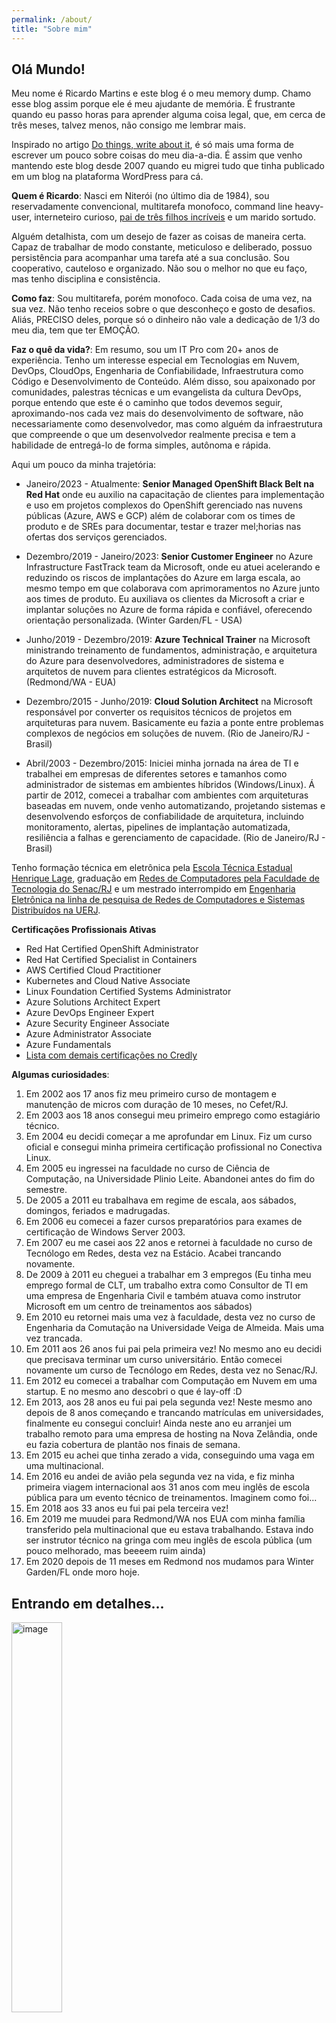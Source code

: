 ```yaml
---
permalink: /about/
title: "Sobre mim"
---
```


## Olá Mundo!

Meu nome é Ricardo Martins e este blog é o meu memory dump. Chamo esse blog assim porque ele é meu ajudante de memória. É frustrante quando eu passo horas para aprender alguma coisa legal, que, em cerca de três meses, talvez menos, não consigo me lembrar mais.

Inspirado no artigo [Do things, write about it](http://mdswanson.com/blog/2013/08/11/write-things-tell-people.html), é só mais uma forma de escrever um pouco sobre coisas do meu dia-a-dia. É assim que venho mantendo este blog desde 2007 quando eu migrei tudo que tinha publicado em um blog na plataforma WordPress para cá.


**Quem é Ricardo**:  Nasci em Niterói (no último dia de 1984), sou reservadamente convencional, multitarefa monofoco, command line heavy-user, interneteiro curioso, [pai de três filhos incríveis](http://paisdetres.com.br) e um marido sortudo.

Alguém detalhista, com um desejo de fazer as coisas de maneira certa. Capaz de trabalhar de modo constante, meticuloso e deliberado, possuo persistência para acompanhar uma tarefa até a sua conclusão. Sou cooperativo, cauteloso e organizado. Não sou o melhor no que eu faço, mas tenho disciplina e consistência.

**Como faz**: Sou multitarefa, porém monofoco. Cada coisa de uma vez, na sua vez. Não tenho receios sobre o que desconheço e gosto de desafios. Aliás, PRECISO deles, porque só o dinheiro não vale a dedicação de 1/3 do meu dia, tem que ter EMOÇÃO.

**Faz o quê da vida?**: Em resumo, sou um IT Pro com 20+ anos de experiência. Tenho um interesse especial em Tecnologias em Nuvem, DevOps, CloudOps, Engenharia de Confiabilidade, Infraestrutura como Código e Desenvolvimento de Conteúdo. Além disso, sou apaixonado por comunidades, palestras técnicas e um evangelista da cultura DevOps, porque entendo que este é o caminho que todos devemos seguir, aproximando-nos cada vez mais do desenvolvimento de software, não necessariamente como desenvolvedor, mas como alguém da infraestrutura que compreende o que um desenvolvedor realmente precisa e tem a habilidade de entregá-lo de forma simples, autônoma e rápida.

Aqui um pouco da minha trajetória:

* Janeiro/2023 - Atualmente: **Senior Managed OpenShift Black Belt na Red Hat** onde eu auxilio na capacitação de clientes para implementação e uso em projetos complexos do OpenShift gerenciado nas nuvens públicas (Azure, AWS e GCP) além de colaborar com os times de produto e de SREs para documentar, testar e trazer mel;horias nas ofertas dos serviços gerenciados.

* Dezembro/2019 - Janeiro/2023: **Senior Customer Engineer** no Azure Infrastructure FastTrack team da Microsoft, onde eu atuei acelerando e reduzindo os riscos de implantações do Azure em larga escala, ao mesmo tempo em que colaborava com aprimoramentos no Azure junto aos times de produto. Eu auxiliava os clientes da Microsoft a criar e implantar soluções no Azure de forma rápida e confiável, oferecendo orientação personalizada. (Winter Garden/FL - USA)

* Junho/2019 - Dezembro/2019: **Azure Technical Trainer** na Microsoft ministrando treinamento de fundamentos, administração, e arquitetura do Azure para desenvolvedores, administradores de sistema e arquitetos de nuvem para clientes estratégicos da Microsoft. (Redmond/WA - EUA)

* Dezembro/2015 - Junho/2019: **Cloud Solution Architect** na Microsoft responsável por converter os requisitos técnicos de projetos em arquiteturas para nuvem. Basicamente eu fazia a ponte entre problemas complexos de negócios em soluções de nuvem. (Rio de Janeiro/RJ - Brasil)

* Abril/2003 - Dezembro/2015: Iniciei minha jornada na área de TI e trabalhei em empresas de diferentes setores e tamanhos como administrador de sistemas em ambientes híbridos (Windows/Linux). Á partir de 2012, comecei a trabalhar com ambientes com arquiteturas baseadas em nuvem, onde venho automatizando, projetando sistemas e desenvolvendo esforços de confiabilidade de arquitetura, incluindo monitoramento, alertas, pipelines de implantação automatizada, resiliência a falhas e gerenciamento de capacidade. (Rio de Janeiro/RJ - Brasil)

Tenho formação técnica em eletrônica pela [Escola Técnica Estadual Henrique Lage](https://pt.wikipedia.org/wiki/ETE_Henrique_Lage), graduação em [Redes de Computadores pela Faculdade de Tecnologia do Senac/RJ](http://www.rj.senac.br/cursos/tecnologia-da-informacao/graduacao-tecnologica-em-redes-de-computadores) e um mestrado interrompido em [Engenharia Eletrônica na linha de pesquisa de Redes de Computadores e Sistemas Distribuídos na UERJ](https://www.pel.uerj.br/linhas-de-pesquisa/).

**Certificações Profissionais Ativas**

* Red Hat Certified OpenShift Administrator
* Red Hat Certified Specialist in Containers
* AWS Certified Cloud Practitioner
* Kubernetes and Cloud Native Associate
* Linux Foundation Certified Systems Administrator
* Azure Solutions Architect Expert
* Azure DevOps Engineer Expert
* Azure Security Engineer Associate
* Azure Administrator Associate
* Azure Fundamentals
* [Lista com demais certificações no Credly](https://www.credly.com/users/rmmartins/badges)


**Algumas curiosidades**:

1. Em 2002 aos 17 anos fiz meu primeiro curso de montagem e manutenção de micros com duração de 10 meses, no Cefet/RJ.
2. Em 2003 aos 18 anos consegui meu primeiro emprego como estagiário técnico. 
3. Em 2004 eu decidi começar a me aprofundar em Linux. Fiz um curso oficial e consegui minha primeira certificação profissional no Conectiva Linux.
4. Em 2005 eu ingressei na faculdade no curso de Ciência de Computação, na Universidade Plinio Leite. Abandonei antes do fim do semestre.
5. De 2005 a 2011 eu trabalhava em regime de escala, aos sábados, domingos, feriados e madrugadas.
6. Em 2006 eu comecei a fazer cursos preparatórios para exames de certificação de Windows Server 2003.
7. Em 2007 eu me casei aos 22 anos e retornei à faculdade no curso de Tecnólogo em Redes, desta vez na Estácio. Acabei trancando novamente. 
8. De 2009 à 2011 eu cheguei a trabalhar em 3 empregos (Eu tinha meu emprego formal de CLT, um trabalho extra como Consultor de TI em uma empresa de Engenharia Civil e também atuava como instrutor Microsoft em um centro de treinamentos aos sábados)
9. Em 2010 eu retornei mais uma vez à faculdade, desta vez no curso de Engenharia da Comutação na Universidade Veiga de Almeida. Mais uma vez trancada.
10.  Em 2011 aos 26 anos fui pai pela primeira vez! No mesmo ano eu decidi que precisava terminar um curso universitário. Então comecei novamente um curso de Tecnólogo em Redes, desta vez no Senac/RJ.
11. Em 2012 eu comecei a trabalhar com Computação em Nuvem em uma startup. E no mesmo ano descobri o que é lay-off :D 
12. Em 2013, aos 28 anos eu fui pai pela segunda vez! Neste mesmo ano depois de 8 anos começando e trancando matrículas em universidades, finalmente eu consegui concluir! Ainda neste ano eu arranjei um trabalho remoto para uma empresa de hosting na Nova Zelândia, onde eu fazia cobertura de plantão nos finais de semana. 
13. Em 2015 eu achei que tinha zerado a vida, conseguindo uma vaga em uma multinacional.
14. Em 2016 eu andei de avião pela segunda vez na vida, e fiz minha primeira viagem internacional aos 31 anos com meu inglês de escola pública para um evento técnico de treinamentos. Imaginem como foi...
15. Em 2018 aos 33 anos eu fui pai pela terceira vez!
16. Em 2019 me muudei para Redmond/WA nos EUA com minha família transferido pela multinacional que eu estava trabalhando. Estava indo ser instrutor técnico na gringa com meu inglês de escola pública (um pouco melhorado, mas beeeem ruim ainda)
17. Em 2020 depois de 11 meses em Redmond nos mudamos para Winter Garden/FL onde moro hoje. 


## Entrando em detalhes...

<img src="/assets/images/ricardo-family.JPG" alt="image" width="40%" height="auto">


Falar de si mesmo é complicado, ainda mais na internet onde ninguém é exatamente como se parece fora dela, pois escolhemos as melhores qualidades, as melhores fotos, todos temos amigos  etc.

Sou mais um daqueles com que você cruza na rua e nem nota, que senta ao seu lado no ônibus e você nem lembra.

Sou como você: Gosto de muitas coisas e não gosto de algumas, sei algumas coisas e não sei muitas, gosto de muitos e não gosto de alguns, tenho os pés no chão e a cabeça nas nuvens.

Não fumo, não bebo, não jogo futebol, não falo de futebol, não sei dançar. Não vivo sem minha esposa, filhos e minha família. O resto eu corro atrás…

Sou persistente, concentrado, detalhista, organizado, simples, responsável, compreensivo, pacificador. Também sou esquecido e lerdo.

Sou do tipo de gente que é compulsiva por música, que canta mal, mas canta assim mesmo…

Sou do tipo de gente que acha cinema mudo chato e que não acha graça de Charles Chaplin. Sou do tipo que entra no cinema pelo lado contrário, que senta lá no meio e leva o filme todo comendo pipoca, doce, pizza…

Que manda carta, cartão, bilhete, recado, que diz “eu te amo”. Sou do tipo que aque tem alergia à poeira e que dispensa ladeiras. Que não tem paciência pra hipocrisia, que se irrita no trânsito e que critica fanatismo.

Sou do tipo de gente desastrada, que tropeça nas coisas e que derruba suco na mesa. Tipo de gente bem humorada, grata e de bem com a vida, que sossega com o pôr-do-sol. 

Sou do tipo que não suporta ver ninguém triste, que adora nostalgia da infância, que topa qualquer coisa pra ver amigo sorrir. Que faz árvore genealógica da família, que corre de brigas e que só dorme de luz apagada.

Mas também do mesmo tipo que acredita em Deus, que fica vendo a lua nascer, que adora trovões, e que também não vive sem o mar por perto pelo simples prazer de admirar as ondas indo e vindo e ficar tentanto entender como será que isso funciona.

Sou do tipo de gente que sempre acha que as coisas podem melhorar e que adora um elogio sincero. Gente que quer reconhecimento, que detesta um lamento e que não sabe nada sobre ciências. Do tipo de gente que não liga pra moda e sim pro bem-estar. Daquele tipo que faz mil planos pra o futuro, que se preocupa mais em procurar gostar do que faz, do que fazer o que gosta.

Que administra sistemas, que digita sem olhar pro teclado, que está sempre conectado se atualizando e estudando alguma coisa.

Aquele tipo de gente que não é o melhor no que faz, mas faz com disciplina e consistência. 

Mas apesar disso tudo, é igual a você, o tipo de gente que quer mesmo é ser feliz!

Mas nada do que foi dito importa, porque depois dessa vida, a gente vai ter aquela reunião com Deus. E ele só vai fazer cinco perguntas:

* Que tipo de esposo você foi?
* Você trouxe o melhor da sua esposa ou o pior?
* Que tipo de mãe, pai ou filho você foi?
* Você foi honesto em todos os seus negócios com a raça humana?
* Você mudou para melhor a condição humana?

Percebeu que nenhuma pergunta é sobre quanto fiz, se tive um carro importado, se tive uma mansão? Isso não vai ser perguntado. O que é importante são essas cinco perguntas. Pense nisso, e reflita em suas ações.








